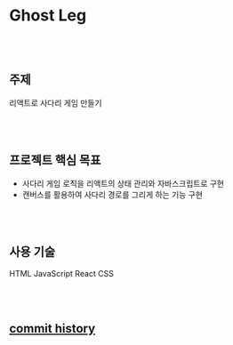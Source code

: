 # Ghost Leg

<br>
<br>

## 주제
리액트로 사다리 게임 만들기

<br>
<br>

## 프로젝트 핵심 목표
- 사다리 게임 로직을 리액트의 상태 관리와 자바스크립트로 구현
- 캔버스를 활용하여 사다리 경로를 그리게 하는 기능 구현

<br>
<br>

## 사용 기술
HTML
JavaScript
React
CSS

<br>
<br>

## [commit history](https://github.com/kimfriendship/study-react/commits/master?after=a8c490198ad5f871558779464494383b73923266+34)

